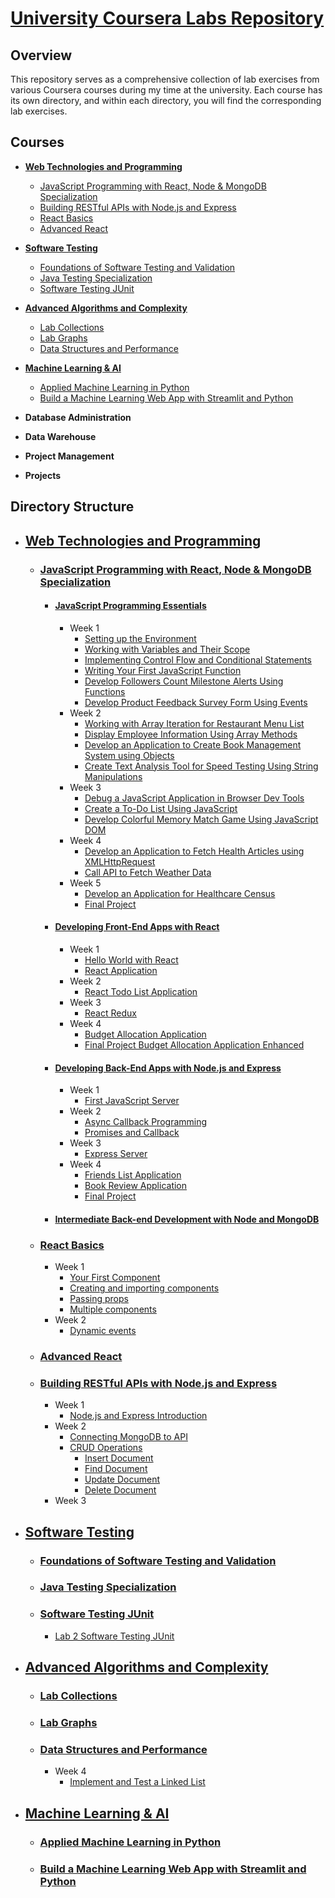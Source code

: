 # <u>**University Coursera Labs Repository**</u>

## Overview

This repository serves as a comprehensive collection of lab exercises from various Coursera courses during my time at the university. Each course has its own directory, and within each directory, you will find the corresponding lab exercises.

## Courses
- [**Web Technologies and Programming**](#web-technologies-and-programming)
  - [JavaScript Programming with React, Node & MongoDB Specialization](#javascript-programming-with-react-node--mongodb-specialization)
  - [Building RESTful APIs with Node.js and Express](#building-restful-apis-with-nodejs-and-express)
  - [React Basics](#react-basics)
  - [Advanced React](#advanced-react)
- [**Software Testing**](#software-testing)
  - [Foundations of Software Testing and Validation](#foundations-of-software-testing-and-validation)
  - [Java Testing Specialization](#java-testing-specialization)
  - [Software Testing JUnit](#software-testing-junit)
- [**Advanced Algorithms and Complexity**](#advanced-algorithms-and-complexity)
  - [Lab Collections](#lab-collections)
  - [Lab Graphs](#lab-graphs)
  - [Data Structures and Performance](#data-structures-and-performance)
- [**Machine Learning & AI**](#machine-learning--ai)
  - [Applied Machine Learning in Python](#applied-machine-learning-in-python)
  - [Build a Machine Learning Web App with Streamlit and Python](#build-a-machine-learning-web-app-with-streamlit-and-python)
- **Database Administration**

- **Data Warehouse**

- **Project Management**

- **Projects**

## Directory Structure
- ## [**Web Technologies and Programming**](Web%20Technologies%20and%20Programming)<div id="web-technologies-and-programming"></div>
  - ### [**JavaScript Programming with React, Node & MongoDB Specialization**](Web%20Technologies%20and%20Programming/JavaScript%20Programming%20with%20React,%20Node%20&%20MongoDB%20Specialization)<div id="javascript-programming-with-react-node-mongodb-specialization"></div>
    - #### [**JavaScript Programming Essentials**](Web%20Technologies%20and%20Programming/JavaScript%20Programming%20with%20React,%20Node%20&%20MongoDB%20Specialization/JavaScript%20Programming%20Essentials/)<div id="javascript-programming-essentials"></div>
      - Week 1
        - [Setting up the Environment](Web%20Technologies%20and%20Programming/JavaScript%20Programming%20with%20React,%20Node%20&%20MongoDB%20Specialization/JavaScript%20Programming%20Essentials/Week%201/Setting%20up%20the%20Environment/)
        - [Working with Variables and Their Scope](Web%20Technologies%20and%20Programming/JavaScript%20Programming%20with%20React,%20Node%20&%20MongoDB%20Specialization/JavaScript%20Programming%20Essentials/Week%201/Working%20with%20Variables%20and%20Their%20Scope/)
        - [Implementing Control Flow and Conditional Statements](Web%20Technologies%20and%20Programming/JavaScript%20Programming%20with%20React,%20Node%20&%20MongoDB%20Specialization/JavaScript%20Programming%20Essentials/Week%201/Implementing%20Control%20Flow%20and%20Conditional%20Statements/)
        - [Writing Your First JavaScript Function](Web%20Technologies%20and%20Programming/JavaScript%20Programming%20with%20React,%20Node%20&%20MongoDB%20Specialization/JavaScript%20Programming%20Essentials/Week%201/Writing%20Your%20First%20Javascript%20Function/)
        - [Develop Followers Count Milestone Alerts Using Functions](Web%20Technologies%20and%20Programming/JavaScript%20Programming%20with%20React,%20Node%20&%20MongoDB%20Specialization/JavaScript%20Programming%20Essentials/Week%201/Develop%20Followers%20Count%20Milestone%20Alerts%20Using%20Functions/)
        - [Develop Product Feedback Survey Form Using Events](Web%20Technologies%20and%20Programming/JavaScript%20Programming%20with%20React,%20Node%20&%20MongoDB%20Specialization/JavaScript%20Programming%20Essentials/Week%201/Develop%20Product%20Feedback%20Survey%20Form%20Using%20Events/)
      - Week 2
        - [Working with Array Iteration for Restaurant Menu List](Web%20Technologies%20and%20Programming/JavaScript%20Programming%20with%20React,%20Node%20&%20MongoDB%20Specialization/JavaScript%20Programming%20Essentials/Week%202/Working%20with%20Array%20Iteration%20for%20Restaurant%20Menu%20List/)
        - [Display Employee Information Using Array Methods](Web%20Technologies%20and%20Programming/JavaScript%20Programming%20with%20React,%20Node%20&%20MongoDB%20Specialization/JavaScript%20Programming%20Essentials/Week%202/Display%20Employee%20Information%20Using%20Array%20Methods/)
        - [Develop an Application to Create Book Management System using Objects](Web%20Technologies%20and%20Programming/JavaScript%20Programming%20with%20React,%20Node%20&%20MongoDB%20Specialization/JavaScript%20Programming%20Essentials/Week%202/Develop%20an%20Application%20to%20Create%20Book%20Management%20System%20using%20Objects/)
        - [Create Text Analysis Tool for Speed Testing Using String Manipulations](Web%20Technologies%20and%20Programming/JavaScript%20Programming%20with%20React,%20Node%20&%20MongoDB%20Specialization/JavaScript%20Programming%20Essentials/Week%202/Create%20Text%20Analysis%20Tool%20for%20Speed%20Testing%20Using%20String%20Manipulations/)
      - Week 3
        - [Debug a JavaScript Application in Browser Dev Tools](Web%20Technologies%20and%20Programming/JavaScript%20Programming%20with%20React,%20Node%20&%20MongoDB%20Specialization/JavaScript%20Programming%20Essentials/Week%203/Debug%20a%20JavaScript%20Application%20in%20Browser%20Dev%20Tools/)
        - [Create a To-Do List Using JavaScript](Web%20Technologies%20and%20Programming/JavaScript%20Programming%20with%20React,%20Node%20&%20MongoDB%20Specialization/JavaScript%20Programming%20Essentials/Week%203/Create%20a%20To-Do%20List%20Using%20JavaScript/)
        - [Develop Colorful Memory Match Game Using JavaScript DOM](Web%20Technologies%20and%20Programming/JavaScript%20Programming%20with%20React,%20Node%20&%20MongoDB%20Specialization/JavaScript%20Programming%20Essentials/Week%203/Develop%20Colorful%20Memory%20Match%20Game%20Using%20JavaScript%20DOM/)
      - Week 4
        - [Develop an Application to Fetch Health Articles using XMLHttpRequest](Web%20Technologies%20and%20Programming/JavaScript%20Programming%20with%20React,%20Node%20&%20MongoDB%20Specialization/JavaScript%20Programming%20Essentials/Week%204/Develop%20an%20Application%20to%20Fetch%20Health%20Articles%20using%20XMLHttpRequest/)
        - [Call API to Fetch Weather Data](Web%20Technologies%20and%20Programming/JavaScript%20Programming%20with%20React,%20Node%20&%20MongoDB%20Specialization/JavaScript%20Programming%20Essentials/Week%204/Call%20API%20to%20Fetch%20Weather%20Data/)
      - Week 5
        - [Develop an Application for Healthcare Census](Web%20Technologies%20and%20Programming/JavaScript%20Programming%20with%20React,%20Node%20&%20MongoDB%20Specialization/JavaScript%20Programming%20Essentials/Week%205/Develop%20an%20Application%20for%20Healthcare%20Census/)
        - [Final Project](Web%20Technologies%20and%20Programming/JavaScript%20Programming%20with%20React,%20Node%20&%20MongoDB%20Specialization/JavaScript%20Programming%20Essentials/Week%205/Final%20Project/)
    - #### [**Developing Front-End Apps with React**](Web%20Technologies%20and%20Programming/JavaScript%20Programming%20with%20React,%20Node%20&%20MongoDB%20Specialization/Developing%20Front-End%20Apps%20with%20React/)<div id="developing-front-end-apps-with-react"></div>
      - Week 1
        - [Hello World with React](Web%20Technologies%20and%20Programming/JavaScript%20Programming%20with%20React,%20Node%20&%20MongoDB%20Specialization/Developing%20Front-End%20Apps%20with%20React/Week%201/Hello%20World%20with%20React/)
        - [React Application](Web%20Technologies%20and%20Programming/JavaScript%20Programming%20with%20React,%20Node%20&%20MongoDB%20Specialization/Developing%20Front-End%20Apps%20with%20React/Week%201/React%20Application/)
      - Week 2
        - [React Todo List Application](Web%20Technologies%20and%20Programming/JavaScript%20Programming%20with%20React,%20Node%20&%20MongoDB%20Specialization/Developing%20Front-End%20Apps%20with%20React/Week%20/React%20Todo%20List%20Application/)
      - Week 3
        - [React Redux](Web%20Technologies%20and%20Programming/JavaScript%20Programming%20with%20React,%20Node%20&%20MongoDB%20Specialization/Developing%20Front-End%20Apps%20with%20React/Week%203/react-redux/)
      - Week 4
        - [Budget Allocation Application](Web%20Technologies%20and%20Programming/JavaScript%20Programming%20with%20React,%20Node%20&%20MongoDB%20Specialization/Developing%20Front-End%20Apps%20with%20React/Week%204/Budget%20Allocation%20Application/)
        - [Final Project Budget Allocation Application Enhanced](Web%20Technologies%20and%20Programming/JavaScript%20Programming%20with%20React,%20Node%20&%20MongoDB%20Specialization/Developing%20Front-End%20Apps%20with%20React/Week%204/Final%20Project%20Budget%20Allocation%20Application%20Enhanced/)
    - #### [**Developing Back-End Apps with Node.js and Express**](Web%20Technologies%20and%20Programming/JavaScript%20Programming%20with%20React,%20Node%20&%20MongoDB%20Specialization/Developing%20Back-End%20Apps%20with%20Node.js%20and%20Express/)<div id="developing-back-end-apps-with-nodejs-and-express"></div>
      - Week 1
        - [First JavaScript Server](Web%20Technologies%20and%20Programming/JavaScript%20Programming%20with%20React,%20Node%20&%20MongoDB%20Specialization/Developing%20Back-End%20Apps%20with%20Node.js%20and%20Express/Week%201/JavaScript%20Server/)
      - Week 2
        - [Async Callback Programming](Web%20Technologies%20and%20Programming/JavaScript%20Programming%20with%20React,%20Node%20&%20MongoDB%20Specialization/Developing%20Back-End%20Apps%20with%20Node.js%20and%20Express/Week%202/Async%20Callback%20Programing/)
        - [Promises and Callback](Web%20Technologies%20and%20Programming/JavaScript%20Programming%20with%20React,%20Node%20&%20MongoDB%20Specialization/Developing%20Back-End%20Apps%20with%20Node.js%20and%20Express/Week%202/Promises%20and%20Call%20Back/)
      - Week 3
        - [Express Server](Web%20Technologies%20and%20Programming/JavaScript%20Programming%20with%20React,%20Node%20&%20MongoDB%20Specialization/Developing%20Back-End%20Apps%20with%20Node.js%20and%20Express/Week%203/Express%20Server/)
      - Week 4
        - [Friends List Application](Web%20Technologies%20and%20Programming/JavaScript%20Programming%20with%20React,%20Node%20&%20MongoDB%20Specialization/Developing%20Back-End%20Apps%20with%20Node.js%20and%20Express/Week%204/Friends%20List%20Application/)
        - [Book Review Application](Web%20Technologies%20and%20Programming/JavaScript%20Programming%20with%20React,%20Node%20&%20MongoDB%20Specialization/Developing%20Back-End%20Apps%20with%20Node.js%20and%20Express/Week%204/Book%20Review%20Application/)
        - [Final Project](Web%20Technologies%20and%20Programming/JavaScript%20Programming%20with%20React,%20Node%20&%20MongoDB%20Specialization/Developing%20Back-End%20Apps%20with%20Node.js%20and%20Express/Week%204/Final%20Project/)
    - #### [**Intermediate Back-end Development with Node and MongoDB**](Web%20Technologies%20and%20Programming/JavaScript%20Programming%20with%20React,%20Node%20&%20MongoDB%20Specialization/Intermediate%20Back-end%20Development%20with%20Node%20and%20MongoDB/)
  - ### [React Basics](Web%20Technologies%20and%20Programming/React%20Basics/)<div id="react-basics"></div>
    - Week 1
      - [Your First Component](Web%20Technologies%20and%20Programming/React%20Basics/Week%201/Your%20First%20Component/)
      - [Creating and importing components](Web%20Technologies%20and%20Programming/React%20Basics/Week%201/Creating%20and%20importing%20components/)
      - [Passing props](Web%20Technologies%20and%20Programming/React%20Basics/Week%201/Passing%20Props/)
      - [Multiple components](Web%20Technologies%20and%20Programming/React%20Basics/Week%201/Multiple%20components/)
    - Week 2
      - [Dynamic events](Web%20Technologies%20and%20Programming/React%20Basics/Week%202/Dynamic%20events/)
  - ### [Advanced React](Web%20Technologies%20and%20Programming/Advanced%20React/)<div id="advanced-react"></div>

  - ### [Building RESTful APIs with Node.js and Express](Web%20Technologies%20and%20Programming/Building%20RESTful%20APIs%20with%20Node.js%20and%20Express/)<div id="building-restful-apis-with-nodejs-and-express"></div>
    - Week 1
      - [Node.js and Express Introduction](Web%20Technologies%20and%20Programming/Building%20RESTful%20APIs%20with%20Node.js%20and%20Express/Week%201/)<div id="nodejs-and-express-introduction"></div>
    - Week 2
      - [Connecting MongoDB to API](Web%20Technologies%20and%20Programming/Building%20RESTful%20APIs%20with%20Node.js%20and%20Express/Week%202/Connecting%20MongoDB%20to%20API/)
      - [CRUD Operations](Web%20Technologies%20and%20Programming/Building%20RESTful%20APIs%20with%20Node.js%20and%20Express/Week%202/CRUD%20Operations/)<div id="crud-operations"></div>
        - [Insert Document](Web%20Technologies%20and%20Programming/Building%20RESTful%20APIs%20with%20Node.js%20and%20Express/Week%202/CRUD%20Operations/restful-api-insertDocument/)
        - [Find Document](Web%20Technologies%20and%20Programming/Building%20RESTful%20APIs%20with%20Node.js%20and%20Express/Week%202/CRUD%20Operations/restful-api-findDocument/)
        - [Update Document](Web%20Technologies%20and%20Programming/Building%20RESTful%20APIs%20with%20Node.js%20and%20Express/Week%202/CRUD%20Operations/restful-api-updateDocument/)
        - [Delete Document](Web%20Technologies%20and%20Programming/Building%20RESTful%20APIs%20with%20Node.js%20and%20Express/Week%202/CRUD%20Operations/restful-api-deleteDocument/)
    - Week 3
- ## [**Software Testing**](Software%20Testing/)<div id="software-testing"></div>
  - ### [**Foundations of Software Testing and Validation**](Software%20Testing/Foundations%20of%20Software%20Testing%20and%20Validation/)<div id="foundations-of-software-testing-and-validation"></div>
  - ### [**Java Testing Specialization**](Software%20Testing/Java%20Testing%20Specialization)<div id="java-testing-specialization"></div>
  - ### [**Software Testing JUnit**](Software%20Testing/Software%20Testing%20JUnit/)<div id="software-testing-junit"></div>
    - [Lab 2 Software Testing JUnit](Software%20Testing/Software%20Testing%20JUnit/Lab%202/)
- ## [**Advanced Algorithms and Complexity**](Advanced%20Algorithms%20and%20Complexity)<div id="advanced-algorithms-and-complexity"></div>
  - ### [Lab Collections](Advanced%20Algorithms%20and%20Complexity/Data%20Structures%20and%20Performance/Lab%20Collections)<div id="lab-collections"></div>
  - ### [Lab Graphs](Advanced%20Algorithms%20and%20Complexity/Data%20Structures%20and%20Performance/Lab%20Graphs)<div id="lab-graphs"></div>
  - ### [Data Structures and Performance](Advanced%20Algorithms%20and%20Complexity/Data%20Structures%20and%20Performance/)<div id="data-structures-and-performance"></div>
    - Week 4
      - [Implement and Test a Linked List](Advanced%20Algorithms%20and%20Complexity/Data%20Structures%20and%20Performance/Week%204/Implement%20and%20Test%20a%20Linked%20List/)

- ## [**Machine Learning & AI**](Machine%20Learning%20&AI/)<div id="machine-learning--ai"></div>
  - ### [Applied Machine Learning in Python](Machine%20Learning%20&%20AI/Applied%20Machine%20Learning%20in%20Python/)<div id="applied-machine-learning-in-python"></div>
  - ### [Build a Machine Learning Web App with Streamlit and Python](Machine%20Learning%20&%20AI/Build%20a%20Machine%20Learning%20Web%20App%20with%20Streamlit%20and%20Python/)<div id="build-a-machine-learning-web-app-with-streamlit-and-python"></div>
